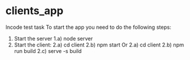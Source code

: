# clients_app
Incode test task
To start the app you need to do the following steps:
1) Start the server
    1.a) node server
2) Start the client:
    2.a) cd client
    2.b) npm start
Or
    2.a) cd client
    2.b) npm run build
    2.c) serve -s build 
